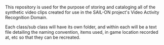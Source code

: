 This repository is used for the purpose of storing and cataloging all of the synthetic video clips created for use in the SAIL-ON project's Video Activity Recognition Domain.

Each class/sub class will have its own folder, and within each will be a text file detailing the naming convention, items used, in game location recorded at, etc so that they can be recreated.